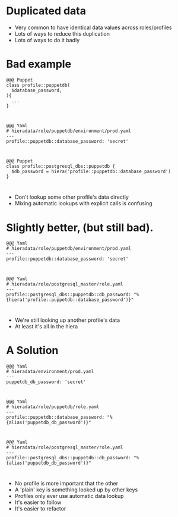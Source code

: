 <!SLIDE bullets incremental>
# Duplicated data

* Very common to have identical data values across roles/profiles
* Lots of ways to reduce this duplication
* Lots of ways to do it badly

<!SLIDE >
# Bad example
    @@@ Puppet
    class profile::puppetdb(
      $database_password,
    ){
      ...
    }
#
    @@@ Yaml
    # hieradata/role/puppetdb/environment/prod.yaml
    ---
    profile::puppetdb::database_password: 'secret'
#
    @@@ Puppet
    class profile::postgresql_dbs::puppetdb {
      $db_password = hiera('profile::puppetdb::database_password')
    }
#

* Don't lookup some other profile's data directly
* Mixing automatic lookups with explicit calls is confusing
<!SLIDE >
# Slightly better, (but still bad).

    @@@ Yaml
    # hieradata/role/puppetdb/environment/prod.yaml
    ---
    profile::puppetdb::database_password: 'secret'
#
    @@@ Yaml
    # hieradata/role/postgresql_master/role.yaml
    ---
    profile::postgresql_dbs::puppetdb::db_password: "%{hiera('profile::puppetdb::database_password')}"
#
* We're still looking up another profile's data
* At least it's all in the hiera
<!SLIDE >
# A Solution
    @@@ Yaml
    # hieradata/environment/prod.yaml
    ---
    puppetdb_db_password: 'secret'
#
    @@@ Yaml
    # hieradata/role/puppetdb/role.yaml
    ---
    profile::puppetdb::database_password: "%{alias('puppetdb_db_password')}"
#
    @@@ Yaml
    # hieradata/role/postgresql_master/role.yaml
    ---
    profile::postgresql_dbs::puppetdb::db_password: "%{alias('puppetdb_db_password')}"
#
* No profile is more important that the other
* A 'plain' key is something looked up by other keys
* Profiles only ever use automatic data lookup
* It's easier to follow
* It's easier to refactor
